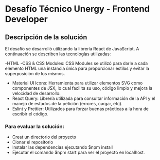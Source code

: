 # Desafío Técnico Unergy - Frontend Developer


## Descripción de la solución

El desafío se desarrolló utilizando la librería React de JavaScript. A continuación se describen las tecnologías utilizadas:

-HTML
-CSS & CSS Modules: CSS Modules se utilizó para darle a cada elemento HTML una instancia única para proporcionar estilos y evitar la superposición de los mismos.
- Material UI Icons: Herramienta para utilizar elementos SVG como componentes de JSX, lo cual facilita su uso, código limpio y mejora la velocidad de desarrollo.
- React Query: Librería utilizada para consultar información de la API y el manejo de estados de la petición (errores, cargar, etc).
- Eslint y Prettier: Utilizados para forzar buenas prácticas a la hora de escribir el código.


### Para evaluar la solución:
- Creat un directorio del proyecto
- Clonar el repositorio
- Instalar las dependencias ejecutando $npm install
- Ejecutar el comando $npm start para ver el proyecto en localhost.
